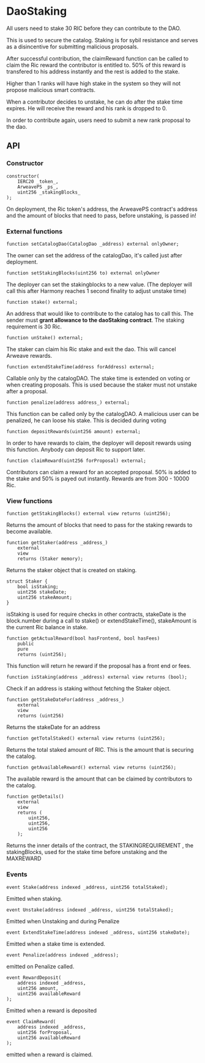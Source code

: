 # DaoStaking

All users need to stake 30 RIC before they can contribute to the DAO.

This is used to secure the catalog. Staking is for sybil resistance and serves as a disincentive for submitting malicious proposals.

After successful contribution, the claimReward function can be called to claim the Ric reward the contributor is entitled to.
50% of this reward is transfered to his address instantly and the rest is added to the stake.

Higher than 1 ranks will have high stake in the system so they will not propose malicious smart contracts.

When a contributor decides to unstake, he can do after the stake time expires. He will receive the reward and his rank is dropped to 0.

In order to contribute again, users need to submit a new rank proposal to the dao.

## API

### Constructor

    constructor(
    	IERC20 _token_,
    	ArweavePS _ps_,
    	uint256 _stakingBlocks_
    );

On deployment, the Ric token's address, the ArweavePS contract's address and the amount of blocks that need to pass, before unstaking, is passed in!

### External functions

    function setCatalogDao(CatalogDao _address) external onlyOwner;

The owner can set the address of the catalogDao, it's called just after deployment.

    function setStakingBlocks(uint256 to) external onlyOwner

The deployer can set the stakingblocks to a new value.
(The deployer will call this after Harmony reaches 1 second finality to adjust unstake time)

    function stake() external;

An address that would like to contribute to the catalog has to call this.
The sender must **grant allowance to the daoStaking contract**.
The staking requirement is 30 Ric.

    function unStake() external;

The staker can claim his Ric stake and exit the dao.
This will cancel Arweave rewards.

    function extendStakeTime(address forAddress) external;

Callable only by the catalogDAO. The stake time is extended on voting or when creating proposals. This is used because the staker must not unstake after a proposal.

    function penalize(address address_) external;

This function can be called only by the catalogDAO.
A malicious user can be penalized, he can loose his stake. This is decided during voting

    function depositRewards(uint256 amount) external;

In order to have rewards to claim, the deployer will deposit rewards using this function. Anybody can deposit Ric to support later.

    function claimReward(uint256 forProposal) external;

Contributors can claim a reward for an accepted proposal.
50% is added to the stake and 50% is payed out instantly.
Rewards are from 300 - 10000 Ric.

### View functions

    function getStakingBlocks() external view returns (uint256);

Returns the amount of blocks that need to pass for the staking rewards to become available.

    function getStaker(address _address_)
    	external
    	view
    	returns (Staker memory);

Returns the staker object that is created on staking.

    struct Staker {
    	bool isStaking;
    	uint256 stakeDate;
    	uint256 stakeAmount;
    }

isStaking is used for require checks in other contracts,
stakeDate is the block.number during a call to stake() or extendStakeTime(),
stakeAmount is the current Ric balance in stake.

    function getActualReward(bool hasFrontend, bool hasFees)
    	public
    	pure
    	returns (uint256);

This function will return he reward if the proposal has a front end or fees.

    function isStaking(address _address) external view returns (bool);

Check if an address is staking without fetching the Staker object.

    function getStakeDateFor(address _address_)
    	external
    	view
    	returns (uint256)

Returns the stakeDate for an address

    function getTotalStaked() external view returns (uint256);

Returns the total staked amount of RIC. This is the amount that is securing the catalog.

    function getAvailableReward() external view returns (uint256);

The available reward is the amount that can be claimed by contributors to the catalog.

    function getDetails()
    	external
    	view
    	returns (
    	    uint256,
    	    uint256,
    	    uint256
    	);

Returns the inner details of the contract, the STAKINGREQUIREMENT , the stakingBlocks, used for the stake time before unstaking and the MAXREWARD

### Events

    event Stake(address indexed _address, uint256 totalStaked);

Emitted when staking.

    event Unstake(address indexed _address, uint256 totalStaked);

Emitted when Unstaking and during Penalize

    event ExtendStakeTime(address indexed _address, uint256 stakeDate);

Emitted when a stake time is extended.

    event Penalize(address indexed _address);

emitted on Penalize called.

    event RewardDeposit(
    	address indexed _address,
    	uint256 amount,
    	uint256 availableReward
    );

Emitted when a reward is deposited

    event ClaimReward(
    	address indexed _address,
    	uint256 forProposal,
    	uint256 availableReward
    );

emitted when a reward is claimed.
